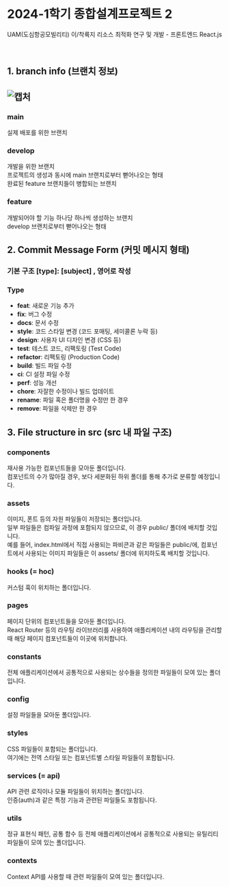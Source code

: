 # 2024-1학기 종합설계프로젝트 2

UAM(도심항공모빌리티) 이/착륙지 리소스 최적화 연구 및 개발 - 프론트엔드
React.js
 
<br/>

## 1. branch info (브랜치 정보)
![캡처](https://github.com/Cheetah-19/uam_knu_frontend/assets/143021741/099e0b47-1013-4411-a27b-038d48090655)
---
### main
실제 배포를 위한 브랜치

### develop
개발을 위한 브랜치 <br/>
프로젝트의 생성과 동시에 main 브랜치로부터 뻗어나오는 형태 <br/>
완료된 feature 브랜치들이 병합되는 브랜치

### feature
개발되어야 할 기능 하나당 하나씩 생성하는 브랜치 <br/>
develop 브랜치로부터 뻗어나오는 형태

## 2. Commit Message Form (커밋 메시지 형태)

### 기본 구조 [type]: [subject] , 영어로 작성

### Type
- **feat**: 새로운 기능 추가
- **fix**: 버그 수정
- **docs**: 문서 수정
- **style**: 코드 스타일 변경 (코드 포매팅, 세미콜론 누락 등)
- **design**: 사용자 UI 디자인 변경 (CSS 등)
- **test**: 테스트 코드, 리팩토링 (Test Code)
- **refactor**: 리팩토링 (Production Code)
- **build**: 빌드 파일 수정
- **ci**: CI 설정 파일 수정
- **perf**: 성능 개선
- **chore**: 자잘한 수정이나 빌드 업데이트
- **rename**: 파일 혹은 폴더명을 수정만 한 경우
- **remove**: 파일을 삭제만 한 경우

## 3. File structure in src (src 내 파일 구조)

### components
재사용 가능한 컴포넌트들을 모아둔 폴더입니다. <br/>
컴포넌트의 수가 많아질 경우, 보다 세분화된 하위 폴더를 통해 추가로 분류할 예정입니다. 

### assets
이미지, 폰트 등의 자원 파일들이 저장되는 폴더입니다. <br/>
일부 파일들은 컴파일 과정에 포함되지 않으므로, 이 경우 public/ 폴더에 배치할 것입니다. <br/>
예를 들어, index.html에서 직접 사용되는 파비콘과 같은 파일들은 public/에, 컴포넌트에서 사용되는 이미지 파일들은 이 assets/ 폴더에 위치하도록 배치할 것입니다. 

### hooks (= hoc)
커스텀 훅이 위치하는 폴더입니다.

### pages
페이지 단위의 컴포넌트들을 모아둔 폴더입니다. <br/>
React Router 등의 라우팅 라이브러리를 사용하여 애플리케이션 내의 라우팅을 관리할 때 해당 페이지 컴포넌트들이 이곳에 위치합니다.

### constants
전체 애플리케이션에서 공통적으로 사용되는 상수들을 정의한 파일들이 모여 있는 폴더입니다.

### config
설정 파일들을 모아둔 폴더입니다. 

### styles
CSS 파일들이 포함되는 폴더입니다. <br/>
여기에는 전역 스타일 또는 컴포넌트별 스타일 파일들이 포함됩니다.

### services (= api)

API 관련 로직이나 모듈 파일들이 위치하는 폴더입니다. <br/>
인증(auth)과 같은 특정 기능과 관련된 파일들도 포함됩니다.

### utils
정규 표현식 패턴, 공통 함수 등 전체 애플리케이션에서 공통적으로 사용되는 유틸리티 파일들이 모여 있는 폴더입니다.

### contexts
Context API를 사용할 때 관련 파일들이 모여 있는 폴더입니다. 